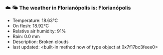 ### ☁️ 🌤️  The weather in Florianópolis is: Florianópolis

- Temperature: 18.63°C
- On flesh: 18.92°C
- Relative air humidity: 91%
- Rain: 0.0 mm
- Description: Broken clouds
- last updated: <built-in method now of type object at 0x7f17bc3feee0>
